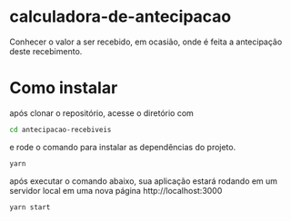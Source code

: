 # calculadora-de-antecipacao
Conhecer o valor a ser recebido, em ocasião, onde é feita a antecipação deste recebimento.



# Como instalar

após clonar o repositório, 
acesse o diretório com
```bash 
cd antecipacao-recebiveis
``` 
e rode o comando para instalar as dependências do projeto.
```bash
yarn
```

após executar o comando abaixo, sua aplicação estará rodando em um servidor local em uma nova página <a>http://localhost:3000<a/>
```bash
yarn start
```

